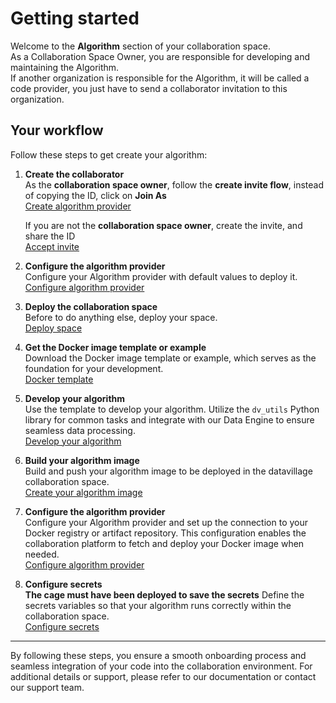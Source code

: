# Getting started

Welcome to the **Algorithm** section of your collaboration space.  
As a Collaboration Space Owner, you are responsible for developing and maintaining the Algorithm.  
If another organization is responsible for the Algorithm, it will be called a code provider, you just have to send a collaborator invitation to this organization.

## Your workflow

Follow these steps to get create your algorithm:

1. **Create the collaborator**  
   As the **collaboration space owner**, follow the **create invite flow**, instead of copying the ID, click on **Join As**  
   [Create algorithm provider](/docs/user-manual/code-provider/create-invite)

   If you are not the **collaboration space owner**, create the invite, and share the ID  
   [Accept invite](/docs/user-manual/code-provider/accept-invite)

2. **Configure the algorithm provider**  
   Configure your Algorithm provider with default values to deploy it.  
   [Configure algorithm provider](/docs/user-manual/code-provider/configure-collaborator/general)

3. **Deploy the collaboration space**  
   Before to do anything else, deploy your space.  
   [Deploy space](/docs/user-manual/collaboration-space-owner/cage-management/deploy-cage)

4. **Get the Docker image template or example**  
   Download the Docker image template or example, which serves as the foundation for your development.  
   [Docker template](/docs/user-manual/code-provider/create-algorithm/get-docker-template)

5. **Develop your algorithm**  
   Use the template to develop your algorithm. Utilize the `dv_utils` Python library for common tasks and integrate with our Data Engine to ensure seamless data processing.  
   [Develop your algorithm](/docs/user-manual/code-provider/create-algorithm/develop-algorithm)

6. **Build your algorithm image**  
   Build and push your algorithm image to be deployed in the datavillage collaboration space.  
   [Create your algorithm image](/docs/user-manual/code-provider/create-algorithm/create-docker-image)

7. **Configure the algorithm provider**  
   Configure your Algorithm provider and set up the connection to your Docker registry or artifact repository. This configuration enables the collaboration platform to fetch and deploy your Docker image when needed.  
   [Configure algorithm provider](/docs/user-manual/code-provider/configure-collaborator/general)

8. **Configure secrets**  
    **The cage must have been deployed to save the secrets**
   Define the secrets variables so that your algorithm runs correctly within the collaboration space.  
   [Configure secrets](/docs/user-manual/code-provider/configure-collaborator/configure-secrets)

---

By following these steps, you ensure a smooth onboarding process and seamless integration of your code into the collaboration environment. For additional details or support, please refer to our documentation or contact our support team.
